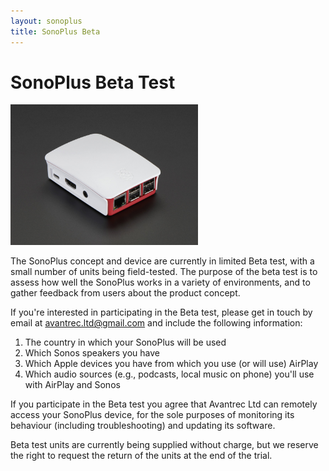 ```yaml
---
layout: sonoplus
title: SonoPlus Beta
---
```


# SonoPlus Beta Test

![SonoPlus Diagram](/images/raspberrypi-in-case-01-300px.png)

The SonoPlus concept and device are currently in limited Beta test, with a small number of units being field-tested. The purpose of the beta test is to assess how well the SonoPlus works in a variety of environments, and to gather feedback from users about the product concept.

If you're interested in participating in the Beta test, please get in touch by email at <a href="mailto:avantrec.ltd@gmail.com">avantrec.ltd@gmail.com</a> and include the following information:

1. The country in which your SonoPlus will be used
2. Which Sonos speakers you have
3. Which Apple devices you have from which you use (or will use) AirPlay
4. Which audio sources (e.g., podcasts, local music on phone) you'll use with AirPlay and Sonos

If you participate in the Beta test you agree that Avantrec Ltd can remotely access your SonoPlus device, for the sole purposes of monitoring its behaviour (including troubleshooting) and updating its software.

Beta test units are currently being supplied without charge, but we reserve the right to request the return of the units at the end of the trial.